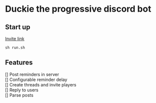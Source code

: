 # Duckie the progressive discord bot

## Start up

[Invite link](https://discord.com/api/oauth2/authorize?client_id=908145763828252692&permissions=8&scope=bot)

`sh run.sh`

## Features

[] Post reminders in server  
[] Configurable reminder delay  
[] Create threads and invite players  
[] Reply to users  
[] Parse posts
